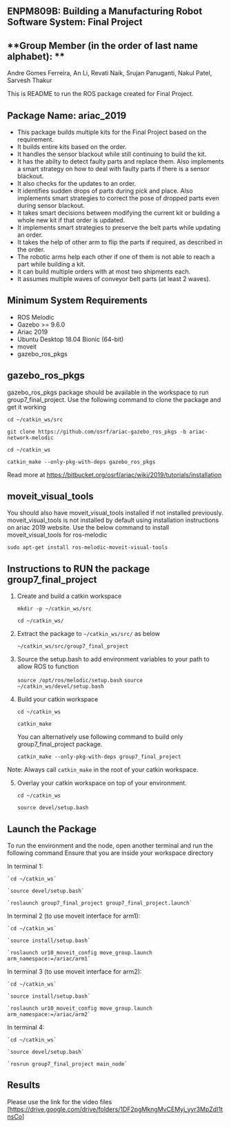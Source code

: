## **ENPM809B: Building a Manufacturing Robot Software System: Final Project**

## **Group Member (in the order of last name alphabet): **
Andre Gomes Ferreira, An Li, Revati Naik, Srujan Panuganti, Nakul Patel, Sarvesh Thakur

This is README to run the ROS package created for Final Project. 

## **Package Name: ariac_2019**
* This package builds multiple kits for the Final Project based on the requirement.
* It builds entire kits based on the order.
* It handles the sensor blackout while still continuing to build the kit.
* It has the abilty to detect faulty parts and replace them. Also implements a smart strategy on how to deal with faulty parts if there is a sensor blackout.
* It also checks for the updates to an order.
* It identifies sudden drops of parts during pick and place. Also implements smart strategies to correct the pose of dropped parts even during sensor blackout.
* It takes smart decisions between modifying the current kit or building a whole new kit if that order is updated.
* It implements smart strategies to preserve the belt parts while updating an order.
* It takes the help of other arm to flip the parts if required, as described in the order.
* The robotic arms help each other if one of them is not able to reach a part while building a kit.
* It can build multiple orders with at most two shipments each.
* It assumes multiple waves of conveyor belt parts (at least 2 waves).

## **Minimum System Requirements**
  * ROS Melodic 
  * Gazebo >= 9.6.0 
  * Ariac 2019
  * Ubuntu Desktop 18.04 Bionic (64-bit)
  * moveit
  * gazebo_ros_pkgs 

## gazebo_ros_pkgs
gazebo_ros_pkgs package should be available in the workspace to run group7_final_project. Use the following command to 
clone the package and get it working

`cd ~/catkin_ws/src`

`git clone https://github.com/osrf/ariac-gazebo_ros_pkgs -b ariac-network-melodic`

`cd ~/catkin_ws`

`catkin_make --only-pkg-with-deps gazebo_ros_pkgs`

Read more at https://bitbucket.org/osrf/ariac/wiki/2019/tutorials/installation

## moveit_visual_tools
You should also have moveit_visual_tools installed if not installed previously. moveit_visual_tools is not installed by default using installation instructions on ariac 2019 website. Use the below command to install moveit_visual_tools for ros-melodic

  `sudo apt-get install ros-melodic-moveit-visual-tools`


## **Instructions to RUN the package group7_final_project**
1. Create and build a catkin workspace

      `mkdir -p ~/catkin_ws/src`
       
      `cd ~/catkin_ws/`

2.  Extract the package to `~/catkin_ws/src/` as below

      `~/catkin_ws/src/group7_final_project`
         
3. Source the setup.bash to add environment variables to your path to allow ROS to function

      `source /opt/ros/melodic/setup.bash`
      `source ~/catkin_ws/devel/setup.bash`

4. Build your catkin workspace

      `cd ~/catkin_ws`

      `catkin_make`

    You can alternatively use following command to build only group7_final_project package.
  
    `catkin_make --only-pkg-with-deps group7_final_project`

  Note: Always call `catkin_make` in the root of your catkin workspace. 

5. Overlay your catkin workspace on top of your environment.

     `cd ~/catkin_ws`

     `source devel/setup.bash`
 
## **Launch the Package**

To run the environment and the node, open another terminal and run the following command
Ensure that you are inside your workspace directory

In terminal 1:

	`cd ~/catkin_ws`

	`source devel/setup.bash`

	`roslaunch group7_final_project group7_final_project.launch`


In terminal 2 (to use moveit interface for arm1):

	`cd ~/catkin_ws`

	`source install/setup.bash`

	`roslaunch ur10_moveit_config move_group.launch arm_namespace:=/ariac/arm1`

In terminal 3 (to use moveit interface for arm2):

	`cd ~/catkin_ws`

	`source install/setup.bash`

	`roslaunch ur10_moveit_config move_group.launch arm_namespace:=/ariac/arm2`

In terminal 4:

	`cd ~/catkin_ws`
	 
	`source devel/setup.bash`

	`rosrun group7_final_project main_node`

## Results 
Please use the link for the video files [https://drive.google.com/drive/folders/1DF2pgMkngMvCEMyj_yyr3MpZdI1tnsCo]
